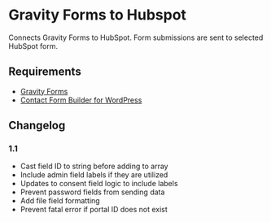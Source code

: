 # Gravity Forms to Hubspot
Connects Gravity Forms to HubSpot. Form submissions are sent to selected HubSpot form.

## Requirements

- [Gravity Forms](https://www.gravityforms.com/)
- [Contact Form Builder for WordPress](https://wordpress.org/plugins/leadin/)


## Changelog

### 1.1
- Cast field ID to string before adding to array
- Include admin field labels if they are utilized
- Updates to consent field logic to include labels
- Prevent password fields from sending data
- Add file field formatting
- Prevent fatal error if portal ID does not exist